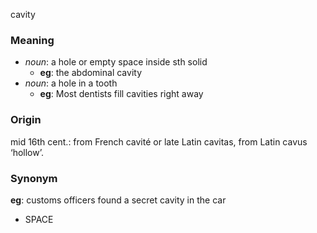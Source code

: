 cavity
### Meaning
+ _noun_: a hole or empty space inside sth solid
	+ __eg__: the abdominal cavity
+ _noun_: a hole in a tooth
	+ __eg__: Most dentists fill cavities right away

### Origin

mid 16th cent.: from French cavité or late Latin cavitas, from Latin cavus ‘hollow’.

### Synonym

__eg__: customs officers found a secret cavity in the car

+ SPACE


